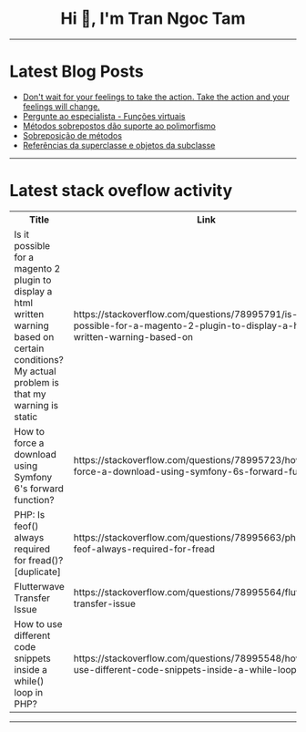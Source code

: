 <h1 align="center">Hi 👋, I'm Tran Ngoc Tam</h1>

---

# Latest Blog Posts 
<!-- BLOG-POST-LIST:START -->
- [Don&#39;t wait for your feelings to take the action. Take the action and your feelings will change.](https://dev.to/young_afis_a794c45f59671d/dont-wait-for-your-feelings-to-take-the-action-take-the-action-and-your-feelings-will-change-4jnm)
- [Pergunte ao especialista - Funções virtuais](https://dev.to/devsjavagirls/pergunte-ao-especialista-funcoes-virtuais-221o)
- [Métodos sobrepostos dão suporte ao polimorfismo](https://dev.to/devsjavagirls/metodos-sobrepostos-dao-suporte-ao-polimorfismo-457j)
- [Sobreposição de métodos](https://dev.to/devsjavagirls/sobreposicao-de-metodos-1921)
- [Referências da superclasse e objetos da subclasse](https://dev.to/devsjavagirls/referencias-da-superclasse-e-objetos-da-subclasse-2d45)
<!-- BLOG-POST-LIST:END -->

---

# Latest stack oveflow activity
<table>
  <tr><th>Title</th><th>Link</th></tr>
  <!-- STACKOVERFLOW:START --><tr><td>Is it possible for a magento 2 plugin to display a html written warning based on certain conditions? My actual problem is that my warning is static</td><td>https://stackoverflow.com/questions/78995791/is-it-possible-for-a-magento-2-plugin-to-display-a-html-written-warning-based-on</td></tr><tr><td>How to force a download using Symfony 6&#39;s forward function?</td><td>https://stackoverflow.com/questions/78995723/how-to-force-a-download-using-symfony-6s-forward-function</td></tr><tr><td>PHP: Is feof&lpar;&rpar; always required for fread&lpar;&rpar;? [duplicate]</td><td>https://stackoverflow.com/questions/78995663/php-is-feof-always-required-for-fread</td></tr><tr><td>Flutterwave Transfer Issue</td><td>https://stackoverflow.com/questions/78995564/flutterwave-transfer-issue</td></tr><tr><td>How to use different code snippets inside a while&lpar;&rpar; loop in PHP?</td><td>https://stackoverflow.com/questions/78995548/how-to-use-different-code-snippets-inside-a-while-loop-in-php</td></tr><!-- STACKOVERFLOW:END -->
</table>

---


